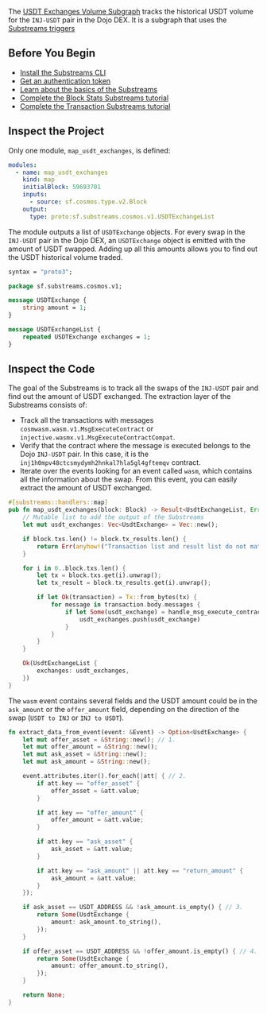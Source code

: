 The [USDT Exchanges Volume Subgraph]() tracks the historical USDT volume for the `INJ-USDT` pair in the Dojo DEX.
It is a subgraph that uses the [Substreams triggers](../../../consume/subgraph/)

## Before You Begin

- [Install the Substreams CLI](../../../common/installing-the-cli.md)
- [Get an authentication token](../../../common/authentication.md)
- [Learn about the basics of the Substreams](../../../common/manifest-modules.md)
- [Complete the Block Stats Substreams tutorial](./block-stats.md)
- [Complete the Transaction Substreams tutorial](./transactions.md)

## Inspect the Project

Only one module, `map_usdt_exchanges`, is defined:

```yaml
modules:
  - name: map_usdt_exchanges
    kind: map
    initialBlock: 59693701
    inputs:
      - source: sf.cosmos.type.v2.Block
    output:
      type: proto:sf.substreams.cosmos.v1.USDTExchangeList
```

The module outputs a list of `USDTExchange` objects. For every swap in the `INJ-USDT` pair in the Dojo DEX, an `USDTExchange` object is emitted with the amount of USDT swapped. Adding up all this amounts allows you to find out the USDT historical volume traded.

```protobuf
syntax = "proto3";

package sf.substreams.cosmos.v1;

message USDTExchange {
    string amount = 1;
}

message USDTExchangeList {
    repeated USDTExchange exchanges = 1;
}
```

## Inspect the Code

The goal of the Substreams is to track all the swaps of the `INJ-USDT` pair and find out the amount of USDT exchanged. The extraction layer of the Substreams consists of:
- Track all the transactions with messages `cosmwasm.wasm.v1.MsgExecuteContract` or `injective.wasmx.v1.MsgExecuteContractCompat`.
- Verify that the contract where the message is executed belongs to the Dojo `INJ-USDT` pair. In this case, it is the `inj1h0mpv48ctcsmydymh2hnkal7hla5gl4gftemqv` contract.
- Iterate over the events looking for an event called `wasm`, which contains all the information about the swap. From this event, you can easily extract the amount of USDT exchanged. 

```rust
#[substreams::handlers::map]
pub fn map_usdt_exchanges(block: Block) -> Result<UsdtExchangeList, Error> {
    // Mutable list to add the output of the Substreams
    let mut usdt_exchanges: Vec<UsdtExchange> = Vec::new();

    if block.txs.len() != block.tx_results.len() {
        return Err(anyhow!("Transaction list and result list do not match"));
    }

    for i in 0..block.txs.len() {
        let tx = block.txs.get(i).unwrap();
        let tx_result = block.tx_results.get(i).unwrap();

        if let Ok(transaction) = Tx::from_bytes(tx) {
            for message in transaction.body.messages {
                if let Some(usdt_exchange) = handle_msg_execute_contract(&message, &tx_result) {
                    usdt_exchanges.push(usdt_exchange)
                }
            }
        }
    }

    Ok(UsdtExchangeList {
        exchanges: usdt_exchanges,
    })
}
```

The `wasm` event contains several fields and the USDT amount could be in the `ask_amount` or the `offer_amount` field, depending on the direction of the swap (`USDT to INJ` or `INJ to USDT`).

```rust
fn extract_data_from_event(event: &Event) -> Option<UsdtExchange> {
    let mut offer_asset = &String::new(); // 1.
    let mut offer_amount = &String::new();
    let mut ask_asset = &String::new();
    let mut ask_amount = &String::new();

    event.attributes.iter().for_each(|att| { // 2.
        if att.key == "offer_asset" {
            offer_asset = &att.value;
        }

        if att.key == "offer_amount" {
            offer_amount = &att.value;
        }

        if att.key == "ask_asset" {
            ask_asset = &att.value;
        }

        if att.key == "ask_amount" || att.key == "return_amount" {
            ask_amount = &att.value;
        }
    });

    if ask_asset == USDT_ADDRESS && !ask_amount.is_empty() { // 3.
        return Some(UsdtExchange {
            amount: ask_amount.to_string(),
        });
    }

    if offer_asset == USDT_ADDRESS && !offer_amount.is_empty() { // 4.
        return Some(UsdtExchange {
            amount: offer_amount.to_string(),
        });
    }

    return None;
}
```